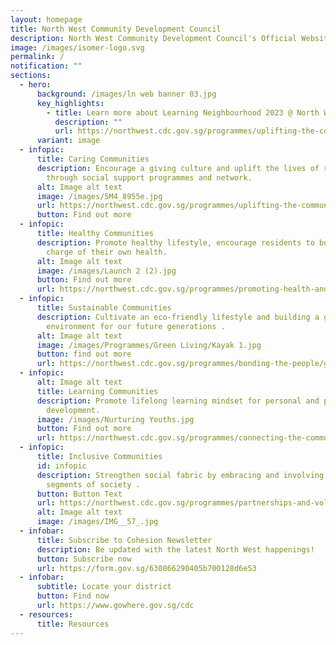 ```yaml
---
layout: homepage
title: North West Community Development Council
description: North West Community Development Council's Official Website
image: /images/isomer-logo.svg
permalink: /
notification: ""
sections:
  - hero:
      background: /images/ln web banner 03.jpg
      key_highlights:
        - title: Learn more about Learning Neighbourhood 2023 @ North West!
          description: ""
          url: https://northwest.cdc.gov.sg/programmes/uplifting-the-community/learning-neighbourhood/
      variant: image
  - infopic:
      title: Caring Communities
      description: Encourage a giving culture and uplift the lives of residents
        through social support programmes and network.
      alt: Image alt text
      image: /images/5M4_8955e.jpg
      url: https://northwest.cdc.gov.sg/programmes/uplifting-the-community/sfa-northwest
      button: Find out more
  - infopic:
      title: Healthy Communities
      description: Promote healthy lifestyle, encourage residents to bond and take
        charge of their own health.
      alt: Image alt text
      image: /images/Launch 2 (2).jpg
      button: Find out more
      url: https://northwest.cdc.gov.sg/programmes/promoting-health-and-wellness/mental-wellness
  - infopic:
      title: Sustainable Communities
      description: Cultivate an eco-friendly lifestyle and building a green
        environment for our future generations .
      alt: Image alt text
      image: /images/Programmes/Green Living/Kayak 1.jpg
      button: find out more
      url: https://northwest.cdc.gov.sg/programmes/bonding-the-people/greenhomes-at-northwest
  - infopic:
      alt: Image alt text
      title: Learning Communities
      description: Promote lifelong learning mindset for personal and professional
        development.
      image: /images/Nurturing Youths.jpg
      button: Find out more
      url: https://northwest.cdc.gov.sg/programmes/connecting-the-community/club100-northwest
  - infopic:
      title: Inclusive Communities
      id: infopic
      description: Strengthen social fabric by embracing and involving different
        segments of society .
      button: Button Text
      url: https://northwest.cdc.gov.sg/programmes/partnerships-and-volunteerism/interfaith-northwest/
      alt: Image alt text
      image: /images/IMG__57_.jpg
  - infobar:
      title: Subscribe to Cohesion Newsletter
      description: Be updated with the latest North West happenings!
      button: Subscribe now
      url: https://form.gov.sg/630866290405b700128d6e53
  - infobar:
      subtitle: Locate your district
      button: Find now
      url: https://www.gowhere.gov.sg/cdc
  - resources:
      title: Resources
---
```

